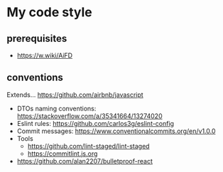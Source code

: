 # My code style

## prerequisites
- https://w.wiki/AiFD

## conventions

Extends... https://github.com/airbnb/javascript

- DTOs naming conventions: https://stackoverflow.com/a/35341664/13274020
- Eslint rules: https://github.com/carlos3g/eslint-config
- Commit messages: https://www.conventionalcommits.org/en/v1.0.0
- Tools
  - https://github.com/lint-staged/lint-staged
  - https://commitlint.js.org
- https://github.com/alan2207/bulletproof-react
